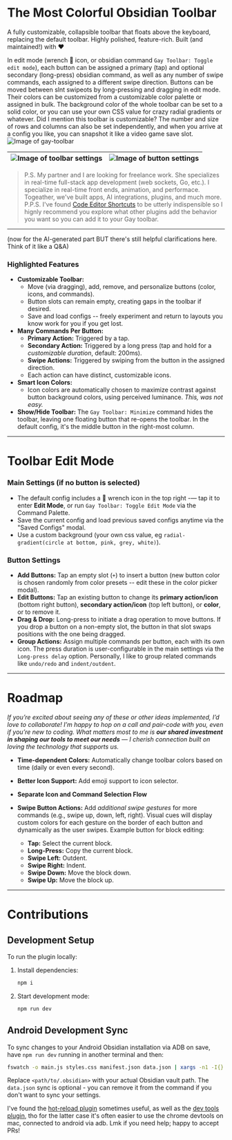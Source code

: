 # **The Most Colorful Obsidian Toolbar**

A fully customizable, collapsible toolbar that floats above the keyboard, replacing the default toolbar. Highly polished, feature-rich. Built (and maintained!) with ❤️

In edit mode (wrench 🔧 icon, or obsidian command `Gay Toolbar: Toggle edit mode`), each button can be assigned a primary (tap) and optional secondary (long-press) obsidian command, as well as any number of swipe commands, each assigned to a different swipe direction. Buttons can be moved between slnt swipeots by long-pressing and dragging in edit mode. Their colors can be customized from a customizable color palette or assigned in bulk. The background color of the whole toolbar can be set to a solid color, or you can use your own CSS value for crazy radial gradients or whatever. Did I mention this toolbar is customizable? The number and size of rows and columns can also be set independently, and when you arrive at a config you like, you can snapshot it like a video game save slot.
![Image of gay-toolbar](https://github.com/user-attachments/assets/47aad823-1d29-4930-b86e-dd24f772a5f3)

| ![Image of toolbar settings](https://github.com/user-attachments/assets/bcb87425-7271-4657-8a6e-d2204d8a4c2f) | ![Image of button settings](https://github.com/user-attachments/assets/a8ba9d7e-4918-45ba-a948-fcb74cb091b3) |
| ------------------------------------------------------------------------------------------------------------- | ------------------------------------------------------------------------------------------------------------ |

> P.S. My partner and I are looking for freelance work. She specializes in real-time full-stack app development (web sockets, Go, etc.). I specialize in real-time front ends, animation, and performace. Togeather, we've built apps, AI integrations, plugins, and much more.
> P.P.S. I've found [Code Editor Shortcuts](https://github.com/timhor/obsidian-editor-shortcuts) to be utterly indispensible so I hignly recommend you explore what other plugins add the behavior you want so you can add it to your Gay toolbar.

---

(now for the AI-generated part BUT there's still helpful clarifications here. Think of it like a Q&A)

### **Highlighted Features**

- **Customizable Toolbar:**
  - Move (via dragging), add, remove, and personalize buttons (color, icons, and commands).
  - Button slots can remain empty, creating gaps in the toolbar if desired.
  - Save and load configs -- freely experiment and return to layouts you know work for you if you get lost.
- **Many Commands Per Button:**
  - **Primary Action:** Triggered by a tap.
  - **Secondary Action:** Triggered by a long press (tap and hold for a _customizable duration_, default: 200ms).
  - **Swipe Actions:** Triggered by swiping from the button in the assigned direction.
  - Each action can have distinct, customizable icons.
- **Smart Icon Colors:**
  - Icon colors are automatically chosen to maximize contrast against button background colors, using perceived luminance. _This, was not easy._
- **Show/Hide Toolbar:** The `Gay Toolbar: Minimize` command hides the toolbar, leaving one floating button that re-opens the toolbar. In the default config, it's the middle button in the right-most column.

---

# **Toolbar Edit Mode**

### **Main Settings** (if no button is selected)

- The default config includes a 🔧 wrench icon in the top right -— tap it to enter **Edit Mode**, or run `Gay Toolbar: Toggle Edit Mode` via the Command Palette.
- Save the current config and load previous saved configs anytime via the "Saved Configs" modal.
- Use a custom background (your own css value, eg `radial-gradient(circle at bottom, pink, grey, white)`).

### **Button Settings**

- **Add Buttons:** Tap an empty slot (`+`) to insert a button (new button color is chosen randomly from color presets -- edit these in the color picker modal).
- **Edit Buttons:** Tap an existing button to change its **primary action/icon** (bottom right button), **secondary action/icon** (top left button), or **color**, or to remove it.
- **Drag & Drop:** Long-press to initiate a drag operation to move buttons. If you drop a button on a non-empty slot, the button in that slot swaps positions with the one being dragged.
- **Group Actions:** Assign multiple commands per button, each with its own icon. The press duration is user-configurable in the main settings via the `Long-press delay` option. Personally, I like to group related commands like `undo/redo` and `indent/outdent`.

---

# **Roadmap**

_If you’re excited about seeing any of these or other ideas implemented, I’d love to collaborate! I’m happy to hop on a call and pair-code with you, even if you’re new to coding. What matters most to me is **our shared investment in shaping our tools to meet our needs** — I cherish connection built on loving the technology that supports us._

- **Time-dependent Colors:** Automatically change toolbar colors based on time (daily or even every second).
- **Better Icon Support:** Add emoji support to icon selector.
- **Separate Icon and Command Selection Flow**
- **Swipe Button Actions:** Add _additional swipe gestures_ for more commands (e.g., swipe up, down, left, right). Visual cues will display custom colors for each gesture on the border of each button and dynamically as the user swipes. Example button for block editing:

  - **Tap:** Select the current block.
  - **Long-Press:** Copy the current block.
  - **Swipe Left:** Outdent.
  - **Swipe Right:** Indent.
  - **Swipe Down:** Move the block down.
  - **Swipe Up:** Move the block up.

---

# **Contributions**

## **Development Setup**

To run the plugin locally:

1. Install dependencies:

   ```bash
   npm i
   ```

2. Start development mode:
   ```bash
   npm run dev
   ```

## **Android Development Sync**

To sync changes to your Android Obsidian installation via ADB on save, have `npm run dev` running in another terminal and then:

```bash
fswatch -o main.js styles.css manifest.json data.json | xargs -n1 -I{} sh -c 'echo "Files changed, syncing..."; adb push main.js <path/to/.obsidian>/plugins/gay-toolbar/ && adb push styles.css <path/to/.obsidian>/plugins/gay-toolbar/ && adb push manifest.json <path/to/.obsidian>/plugins/gay-toolbar/ && adb push data.json <path/to/.obsidian>/plugins/gay-toolbar/ && echo "Sync complete"'
```

Replace `<path/to/.obsidian>` with your actual Obsidian vault path. The `data.json` sync is optional - you can remove it from the command if you don't want to sync your settings.

I've found the [hot-reload plugin](https://github.com/shabegom/obsidian-hot-reload-mobile) sometimes useful, as well as the [dev tools plugin](https://github.com/KjellConnelly/obsidian-dev-tools), tho for the latter case it's often easier to use the chrome devtools on mac, connected to android via adb. Lmk if you need help; happy to accept PRs!

